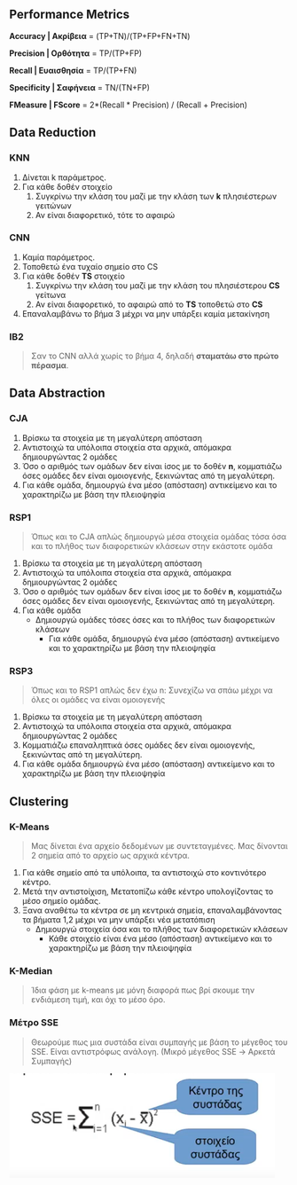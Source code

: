 ## Performance Metrics

**Accuracy | Ακρίβεια** = (TP+TN)/(TP+FP+FN+TN)

**Precision | Ορθότητα** = TP/(TP+FP)

**Recall | Ευαισθησία** = TP/(TP+FN)

**Specificity | Σαφήνεια** = TN/(TN+FP)

**FMeasure | FScore** = 2*(Recall * Precision) / (Recall + Precision)

## Data Reduction

### KNN

1. Δίνεται k παράμετρος.
2. Για κάθε δοθέν στοιχείο
   1. Συγκρίνω την κλάση του μαζί με την κλάση των **k** πλησιέστερων γειτώνων
   2. Αν είναι διαφορετικό, τότε το αφαιρώ

### CNN

1. Καμία παράμετρος.
2. Τοποθετώ ένα τυχαίο σημείο στο CS
3. Για κάθε δοθέν **TS** στοιχείο 
   1. Συγκρίνω την κλάση του μαζί με την κλάση του πλησιέστερου **CS** γείτωνα
   2. Αν είναι διαφορετικό, το αφαιρώ από το **TS** τοποθετώ στο **CS**
4. Επαναλαμβάνω το βήμα 3 μέχρι να μην υπάρξει καμία μετακίνηση


### IB2

> Σαν το CNN αλλά χωρίς το βήμα 4, δηλαδή **σταματάω στο πρώτο πέρασμα**.
## Data Abstraction

### CJA

1. Βρίσκω τα στοιχεία με τη μεγαλύτερη απόσταση
2. Αντιστοιχώ τα υπόλοιπα στοιχεία στα αρχικά, απόμακρα δημιουργώντας 2 ομάδες
3. Όσο ο αριθμός των ομάδων δεν είναι ίσος με το δοθέν **n**, κομματιάζω όσες ομάδες δεν είναι ομοιογενής, ξεκινώντας από τη μεγαλύτερη.
4. Για κάθε ομάδα, δημιουργώ ένα μέσο (απόσταση) αντικείμενο και το χαρακτηρίζω με βάση την πλειοψηφία


### RSP1

> Όπως και το CJA απλώς δημιουργώ μέσα στοιχεία ομάδας τόσα όσα και το πλήθος των διαφορετικών κλάσεων στην εκάστοτε ομάδα


1. Βρίσκω τα στοιχεία με τη μεγαλύτερη απόσταση
2. Αντιστοιχώ τα υπόλοιπα στοιχεία στα αρχικά, απόμακρα δημιουργώντας 2 ομάδες
3. Όσο ο αριθμός των ομάδων δεν είναι ίσος με το δοθέν **n**, κομματιάζω όσες ομάδες δεν είναι ομοιογενής, ξεκινώντας από τη μεγαλύτερη.
4. Για κάθε ομάδα
   - Δημιουργώ ομάδες τόσες όσες και το πλήθος των διαφορετικών κλάσεων
      - Για κάθε ομάδα, δημιουργώ ένα μέσο (απόσταση) αντικείμενο και το χαρακτηρίζω με βάση την πλειοψηφία

### RSP3

> Όπως και το RSP1 απλώς δεν έχω n: Συνεχίζω να σπάω μέχρι να όλες οι ομάδες να είναι ομοιογενής 

1. Βρίσκω τα στοιχεία με τη μεγαλύτερη απόσταση
2. Αντιστοιχώ τα υπόλοιπα στοιχεία στα αρχικά, απόμακρα δημιουργώντας 2 ομάδες
3. Κομματιάζω επαναληπτικά  όσες ομάδες δεν είναι ομοιογενής, ξεκινώντας από τη μεγαλύτερη.
4. Για κάθε ομάδα δημιουργώ ένα μέσο (απόσταση) αντικείμενο και το χαρακτηρίζω με βάση την πλειοψηφία


## Clustering

### K-Means

> Μας δίνεται ένα αρχείο δεδομένων με συντεταγμένες.
> Μας δίνονται 2 σημεία από το αρχείο ως αρχικά κέντρα.

1. Για κάθε σημείο από τα υπόλοιπα, τα αντιστοιχώ στο κοντινότερο κέντρο.
2. Μετά την αντιστοίχιση, Μετατοπίζω κάθε κέντρο υπολογίζοντας το μέσο σημείο ομάδας.
3. Ξανα αναθέτω τα κέντρα σε μη κεντρικά σημεία, επαναλαμβάνοντας τα βήματα 1,2 μέχρι να μην υπάρξει νέα μετατόπιση
   - Δημιουργώ στοιχεία όσα και το πλήθος των διαφορετικών κλάσεων
      - Κάθε στοιχείο είναι ένα μέσο (απόσταση) αντικείμενο και το χαρακτηρίζω με βάση την πλειοψηφία


### K-Median

> Ίδια φάση με k-means με μόνη διαφορά πως βρί σκουμε την ενδιάμεση τιμή, και όχι το μέσο όρο.


### Μέτρο SSE
>Θεωρούμε πως μια συστάδα είναι συμπαγής με βάση το μέγεθος του SSE. Είναι αντιστρόφως ανάλογη. (Μικρό μέγεθος SSE -> Αρκετά Συμπαγής)

<img src="../images/SSE.jpg"/>